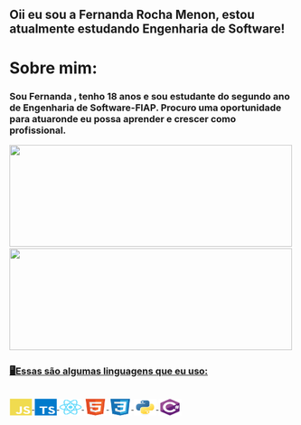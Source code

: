## Oii eu sou a Fernanda Rocha Menon, estou atualmente estudando Engenharia de Software!
# Sobre mim:
### Sou Fernanda , tenho 18 anos e sou estudante do segundo ano de Engenharia de Software-FIAP. Procuro uma oportunidade para atuaronde eu possa aprender e crescer como profissional.
<div>
  <a href="https://beacons.ai/fernandamenon93">
  <img height="180em" width="500" src="https://github-readme-stats.vercel.app/api?username=fernandamenon93&show_icons=true&theme=dracula&include_all_commits=true&count_private=true"/>
  <img height="180em" width="500" src="https://github-readme-stats.vercel.app/api/top-langs/?username=fernandamenon93&layout=compact&langs_count=16&theme=dracula"/>
<div>


### 🖥️Essas são algumas linguagens que eu uso:
<div style="display: inline_block"><br>
  <img align="center" alt="Rafa-Js" height="30" width="40" src="https://raw.githubusercontent.com/devicons/devicon/master/icons/javascript/javascript-plain.svg">
  <img align="center" alt="Rafa-Ts" height="30" width="40" src="https://raw.githubusercontent.com/devicons/devicon/master/icons/typescript/typescript-plain.svg">
  <img align="center" alt="Rafa-React" height="30" width="40" src="https://raw.githubusercontent.com/devicons/devicon/master/icons/react/react-original.svg">
  <img align="center" alt="Rafa-HTML" height="30" width="40" src="https://raw.githubusercontent.com/devicons/devicon/master/icons/html5/html5-original.svg">
  <img align="center" alt="Rafa-CSS" height="30" width="40" src="https://raw.githubusercontent.com/devicons/devicon/master/icons/css3/css3-original.svg">
  <img align="center" alt="Rafa-Python" height="30" width="40" src="https://raw.githubusercontent.com/devicons/devicon/master/icons/python/python-original.svg">
  <img align="center" alt="Rafa-Csharp" height="30" width="40" src="https://raw.githubusercontent.com/devicons/devicon/master/icons/csharp/csharp-original.svg">
</div>
